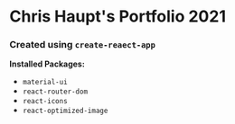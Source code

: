 # Chris Haupt's Portfolio 2021

### Created using `create-reaect-app`

**Installed Packages:**
- `material-ui`
- `react-router-dom`
- `react-icons`
- `react-optimized-image`
